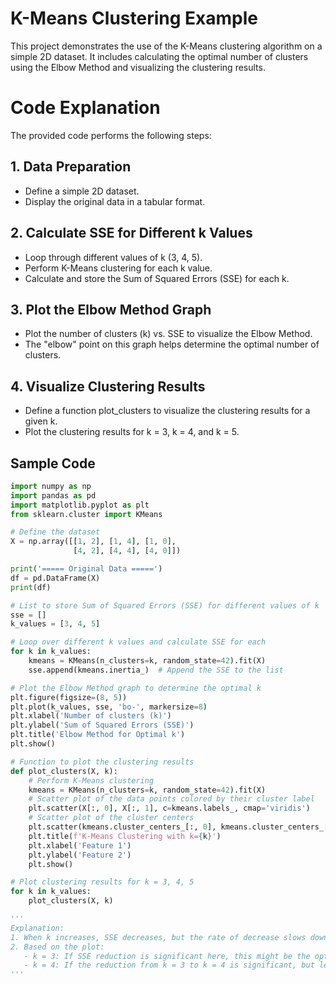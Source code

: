 # K-Means Clustering Example
This project demonstrates the use of the K-Means clustering algorithm on a simple 2D dataset. It includes calculating the optimal number of clusters using the Elbow Method and visualizing the clustering results.

# Code Explanation
The provided code performs the following steps:

## 1. Data Preparation
- Define a simple 2D dataset.
- Display the original data in a tabular format.
## 2. Calculate SSE for Different k Values
- Loop through different values of k (3, 4, 5).
- Perform K-Means clustering for each k value.
- Calculate and store the Sum of Squared Errors (SSE) for each k.
## 3. Plot the Elbow Method Graph
- Plot the number of clusters (k) vs. SSE to visualize the Elbow Method.
- The "elbow" point on this graph helps determine the optimal number of clusters.
## 4. Visualize Clustering Results
- Define a function plot_clusters to visualize the clustering results for a given k.
- Plot the clustering results for k = 3, k = 4, and k = 5.

## Sample Code
```python
import numpy as np
import pandas as pd
import matplotlib.pyplot as plt
from sklearn.cluster import KMeans

# Define the dataset
X = np.array([[1, 2], [1, 4], [1, 0],
              [4, 2], [4, 4], [4, 0]])

print('===== Original Data =====')
df = pd.DataFrame(X)
print(df)

# List to store Sum of Squared Errors (SSE) for different values of k
sse = []
k_values = [3, 4, 5]

# Loop over different k values and calculate SSE for each
for k in k_values:
    kmeans = KMeans(n_clusters=k, random_state=42).fit(X)
    sse.append(kmeans.inertia_)  # Append the SSE to the list

# Plot the Elbow Method graph to determine the optimal k
plt.figure(figsize=(8, 5))
plt.plot(k_values, sse, 'bo-', markersize=8)
plt.xlabel('Number of clusters (k)')
plt.ylabel('Sum of Squared Errors (SSE)')
plt.title('Elbow Method for Optimal k')
plt.show()

# Function to plot the clustering results
def plot_clusters(X, k):
    # Perform K-Means clustering
    kmeans = KMeans(n_clusters=k, random_state=42).fit(X)
    # Scatter plot of the data points colored by their cluster label
    plt.scatter(X[:, 0], X[:, 1], c=kmeans.labels_, cmap='viridis')
    # Scatter plot of the cluster centers
    plt.scatter(kmeans.cluster_centers_[:, 0], kmeans.cluster_centers_[:, 1], s=300, c='red')
    plt.title(f'K-Means Clustering with k={k}')
    plt.xlabel('Feature 1')
    plt.ylabel('Feature 2')
    plt.show()

# Plot clustering results for k = 3, 4, 5
for k in k_values:
    plot_clusters(X, k)

'''
Explanation:
1. When k increases, SSE decreases, but the rate of decrease slows down. The optimal k is where the SSE reduction becomes less significant, typically the "elbow" point on the graph. 
2. Based on the plot:
   - k = 3: If SSE reduction is significant here, this might be the optimal k.
   - k = 4: If the reduction from k = 3 to k = 4 is significant, but less so from k = 4 to k = 5, k = 4 might be optimal.
'''


